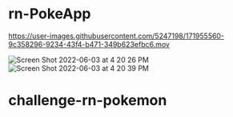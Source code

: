 # rn-PokeApp


https://user-images.githubusercontent.com/5247198/171955560-9c358296-9234-43f4-b471-349b623efbc6.mov

![Screen Shot 2022-06-03 at 4 20 26 PM](https://user-images.githubusercontent.com/5247198/171956203-1ff3b3fe-62a6-4fc1-a1ae-1891901550cd.png)
![Screen Shot 2022-06-03 at 4 20 39 PM](https://user-images.githubusercontent.com/5247198/171956228-05f8468c-792a-4a77-8830-eb962bfcc11b.png)
# challenge-rn-pokemon
